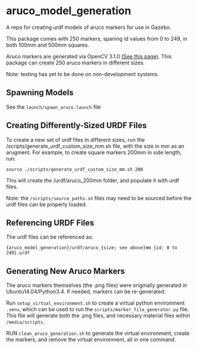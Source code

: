 # aruco_model_generation
A repo for creating urdf models of aruco markers for use in Gazebo.

This package comes with 250 markers, spaning id values from 0 to 249, in both 100mm and 500mm squares.

Aruco markers are generated via OpenCV 3.1.0 [(See this page)](https://docs.opencv.org/3.1.0/d5/dae/tutorial_aruco_detection.html). This package can create 250 aruco markers in different sizes.

Note: testing has yet to be done on non-development systems.

## Spawning Models
See the ```launch/spawn_aruco.launch``` file

## Creating Differently-Sized URDF Files
To create a new set of urdf files in different sizes, run the /scripts/generate_urdf_custom_size_mm.sh file, with the size in mm as an arugment. For example, to create square markers 200mm in side length, run:
```
source ./scripts/generate_urdf_custom_size_mm.sh 200
```

This will create the /urdf/aruco_200mm folder, and populate it with urdf files.

Note: the ```/scripts/source_paths.sh``` files may need to be sourced before the urdf files can be properly loaded.

## Referencing URDF Files
The urdf files can be referenced as:
```
{aruco_model_generation}/urdf/aruco_{size; see above}mm_{id; 0 to 249}.urdf
```

## Generating New Aruco Markers
The aruco markers themselves (the .png files) were originally generated in Ubuntu14.04/Python3.4. If needed, markers can be re-generated.

Run ```setup_virtual_environment.sh``` to create a virtual python environment ```.venv```, which can be used to run the ```scripts/marker_file_generator.py``` file. This file will generate both the .png files, and necessary material files within ```/media/scripts```.

RUN ```clean_aruco_generation.sh``` to generate the virtual environment, create the markers, and remove the virtual environment, all in one command.

